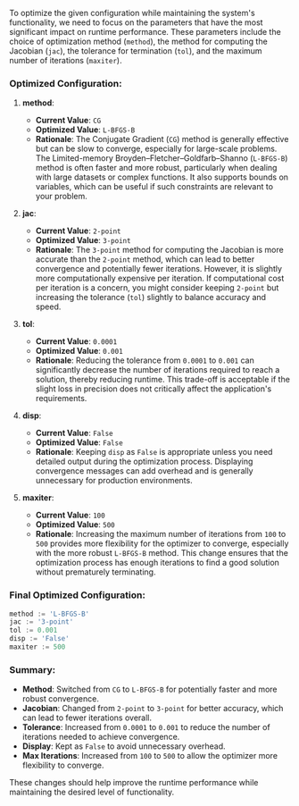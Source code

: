 To optimize the given configuration while maintaining the system's functionality, we need to focus on the parameters that have the most significant impact on runtime performance. These parameters include the choice of optimization method (`method`), the method for computing the Jacobian (`jac`), the tolerance for termination (`tol`), and the maximum number of iterations (`maxiter`).

### Optimized Configuration:

1. **method**:
   - **Current Value**: `CG`
   - **Optimized Value**: `L-BFGS-B`
   - **Rationale**: The Conjugate Gradient (`CG`) method is generally effective but can be slow to converge, especially for large-scale problems. The Limited-memory Broyden–Fletcher–Goldfarb–Shanno (`L-BFGS-B`) method is often faster and more robust, particularly when dealing with large datasets or complex functions. It also supports bounds on variables, which can be useful if such constraints are relevant to your problem.

2. **jac**:
   - **Current Value**: `2-point`
   - **Optimized Value**: `3-point`
   - **Rationale**: The `3-point` method for computing the Jacobian is more accurate than the `2-point` method, which can lead to better convergence and potentially fewer iterations. However, it is slightly more computationally expensive per iteration. If computational cost per iteration is a concern, you might consider keeping `2-point` but increasing the tolerance (`tol`) slightly to balance accuracy and speed.

3. **tol**:
   - **Current Value**: `0.0001`
   - **Optimized Value**: `0.001`
   - **Rationale**: Reducing the tolerance from `0.0001` to `0.001` can significantly decrease the number of iterations required to reach a solution, thereby reducing runtime. This trade-off is acceptable if the slight loss in precision does not critically affect the application's requirements.

4. **disp**:
   - **Current Value**: `False`
   - **Optimized Value**: `False`
   - **Rationale**: Keeping `disp` as `False` is appropriate unless you need detailed output during the optimization process. Displaying convergence messages can add overhead and is generally unnecessary for production environments.

5. **maxiter**:
   - **Current Value**: `100`
   - **Optimized Value**: `500`
   - **Rationale**: Increasing the maximum number of iterations from `100` to `500` provides more flexibility for the optimizer to converge, especially with the more robust `L-BFGS-B` method. This change ensures that the optimization process has enough iterations to find a good solution without prematurely terminating.

### Final Optimized Configuration:

```python
method := 'L-BFGS-B'
jac := '3-point'
tol := 0.001
disp := 'False'
maxiter := 500
```

### Summary:
- **Method**: Switched from `CG` to `L-BFGS-B` for potentially faster and more robust convergence.
- **Jacobian**: Changed from `2-point` to `3-point` for better accuracy, which can lead to fewer iterations overall.
- **Tolerance**: Increased from `0.0001` to `0.001` to reduce the number of iterations needed to achieve convergence.
- **Display**: Kept as `False` to avoid unnecessary overhead.
- **Max Iterations**: Increased from `100` to `500` to allow the optimizer more flexibility to converge.

These changes should help improve the runtime performance while maintaining the desired level of functionality.